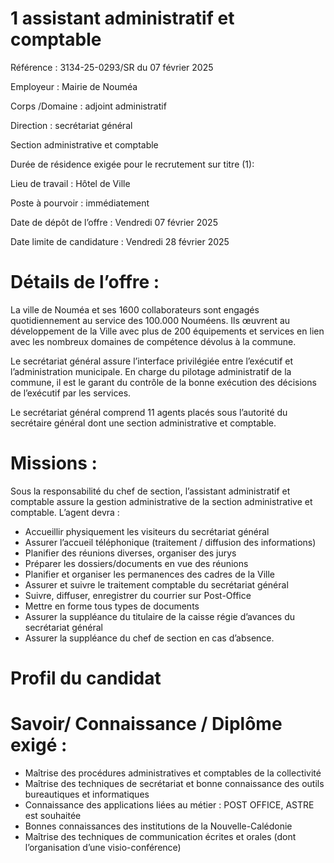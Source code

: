 # 1 assistant administratif et comptable

Référence : 3134-25-0293/SR du 07 février 2025

Employeur : Mairie de Nouméa

Corps /Domaine : adjoint administratif

Direction : secrétariat général

Section administrative et comptable

Durée de résidence exigée pour le recrutement sur titre (1):

Lieu de travail : Hôtel de Ville

Poste à pourvoir : immédiatement

Date de dépôt de l’offre : Vendredi 07 février 2025

Date limite de candidature : Vendredi 28 février 2025

# Détails de l’offre :

La ville de Nouméa et ses 1600 collaborateurs sont engagés quotidiennement au service des 100.000 Nouméens. Ils œuvrent au développement de la Ville avec plus de 200 équipements et services en lien avec les nombreux domaines de compétence dévolus à la commune.

Le secrétariat général assure l’interface privilégiée entre l’exécutif et l’administration municipale. En charge du pilotage administratif de la commune, il est le garant du contrôle de la bonne exécution des décisions de l’exécutif par les services.

Le secrétariat général comprend 11 agents placés sous l’autorité du secrétaire général dont une section administrative et comptable.

# Missions :

Sous la responsabilité du chef de section, l’assistant administratif et comptable assure la gestion administrative de la section administrative et comptable. L’agent devra :

- Accueillir physiquement les visiteurs du secrétariat général
- Assurer l’accueil téléphonique (traitement / diffusion des informations)
- Planifier des réunions diverses, organiser des jurys
- Préparer les dossiers/documents en vue des réunions
- Planifier et organiser les permanences des cadres de la Ville
- Assurer et suivre le traitement comptable du secrétariat général
- Suivre, diffuser, enregistrer du courrier sur Post-Office
- Mettre en forme tous types de documents
- Assurer la suppléance du titulaire de la caisse régie d’avances du secrétariat général
- Assurer la suppléance du chef de section en cas d’absence.

# Profil du candidat

# Savoir/ Connaissance / Diplôme exigé :

- Maîtrise des procédures administratives et comptables de la collectivité
- Maîtrise des techniques de secrétariat et bonne connaissance des outils bureautiques et informatiques
- Connaissance des applications liées au métier : POST OFFICE, ASTRE est souhaitée
- Bonnes connaissances des institutions de la Nouvelle-Calédonie
- Maîtrise des techniques de communication écrites et orales (dont l’organisation d’une visio-conférence)